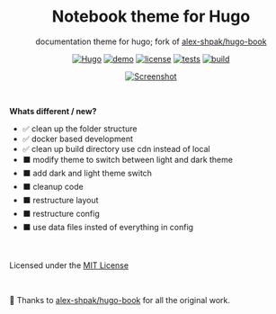 <div align="center">

# Notebook theme for Hugo


documentation theme for hugo; fork of [alex-shpak/hugo-book](https://github.com/alex-shpak/hugo-book)

[![Hugo](https://img.shields.io/badge/hugo-v0.68-blue.svg)](https://gohugo.io)
[![demo](https://img.shields.io/badge/live-demo-brightgreen.svg)](https://notebook-demo.sujaykumarh.com/)
[![license](https://img.shields.io/badge/license-MIT-blue.svg?logo=github)](https://github.com/sujaykumarh/hugo-notebook/blob/main/LICENSE)
[![tests](https://img.shields.io/github/workflow/status/sujaykumarh/hugo-notebook/hugo-test/main?label=test)](https://github.com/sujaykumarh/hugo-notebook/actions)
[![build](https://img.shields.io/github/workflow/status/sujaykumarh/hugo-notebook/build-push/main?label=build)](https://github.com/sujaykumarh/hugo-notebook/actions)
<!-- [![github](https://img.shields.io/github/stars/sujaykumarh/hugo-notebook?style=social)]() -->

[![Screenshot](https://raw.githubusercontent.com/sujaykumarh/hugo-notebook/main/images/screenshot.png)](https://notebook-demo.sujaykumarh.com/)

</div>

<br>

**Whats different / new?**

<!-- ⬛ ✅ -->

* ✅ clean up the folder structure
* ✅ docker based development
* ✅ clean up build directory use cdn instead of local
* ⬛ modify theme to switch between light and dark theme
* ⬛ add dark and light theme switch 
* ⬛ cleanup code
* ⬛ restructure layout
* ⬛ restructure config
* ⬛ use data files insted of everything in config


<br>

Licensed under the [MIT License](https://github.com/sujaykumarh/hugo-notebook/blob/main/LICENSE)


<br>

🎉 Thanks to [alex-shpak/hugo-book](https://github.com/alex-shpak/hugo-book) for all the original work.

